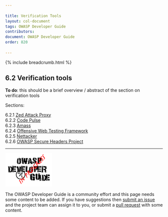 ```yaml
---

title: Verification Tools
layout: col-document
tags: OWASP Developer Guide
contributors:
document: OWASP Developer Guide
order: 820

---
```


{% include breadcrumb.html %}

## 6.2 Verification tools

**To do**: this should be a brief overview / abstract of the section on verification tools

Sections:

6.2.1 [Zed Attack Proxy](01-zap.md)  
6.2.2 [Code Pulse](02-code-pulse.md)  
6.2.3 [Amass](03-amass.md)  
6.2.4 [Offensive Web Testing Framework](04-owtf.md)  
6.2.5 [Nettacker](05-nettacker.md)  
6.2.6 [OWASP Secure Headers Project](06-secure-headers.md)  

----

![Developer Guide](../../assets/images/dg_wip.png "OWASP Developer Guide")

The OWASP Developer Guide is a community effort and this page needs some content to be added.
If you have suggestions then [submit an issue][issue0820] and the project team can assign it to you,
or submit a [pull request][pr] with some content.

[issue0820]: https://github.com/OWASP/www-project-developer-guide/issues/new?labels=enhancement&template=request.md&title=Update:%2008-verification/02-tools/00-toc
[pr]: https://github.com/OWASP/www-project-developer-guide/pulls
